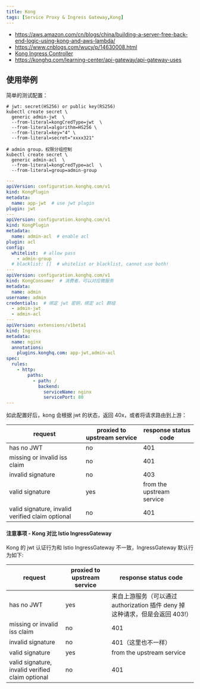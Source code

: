 ```yaml
---
title: Kong
tags: [Service Proxy & Ingress Gateway,Kong]
---
```

- https://aws.amazon.com/cn/blogs/china/building-a-server-free-back-end-logic-using-kong-and-aws-lambda/
- https://www.cnblogs.com/wucy/p/14630008.html
- [Kong Ingress Controller](https://github.com/Kong/kubernetes-ingress-controller)
- https://konghq.com/learning-center/api-gateway/api-gateway-uses

## 使用举例

简单的测试配置：

```shell
# jwt: secret(HS256) or public key(RS256)
kubectl create secret \
  generic admin-jwt  \
  --from-literal=kongCredType=jwt  \
  --from-literal=algorithm=HS256 \
  --from-literal=key="4" \
  --from-literal=secret="xxxx321"

# admin group，权限分组控制
kubectl create secret \
  generic admin-acl  \
  --from-literal=kongCredType=acl  \
  --from-literal=group=admin-group
```

```yaml
---
apiVersion: configuration.konghq.com/v1
kind: KongPlugin
metadata:
  name: app-jwt  # use jwt plugin
plugin: jwt
---
apiVersion: configuration.konghq.com/v1
kind: KongPlugin
metadata:
  name: admin-acl  # enable acl
plugin: acl
config:
  whitelist:  # allow pass
    - admin-group
  # blacklist: []  # whitelist or blacklist, cannot use both!
---
apiVersion: configuration.konghq.com/v1
kind: KongConsumer  # 消费者，可以对应微服务
metadata:
  name: admin
username: admin
credentials:  # 绑定 jwt 密钥，绑定 acl 群组
  - admin-jwt
  - admin-acl
---
apiVersion: extensions/v1beta1
kind: Ingress
metadata:
  name: nginx
  annotations:
    plugins.konghq.com: app-jwt,admin-acl
spec:
  rules:
    - http:
        paths:
          - path: /
            backend:
              serviceName: nginx
              servicePort: 80
---
```

如此配置好后，kong 会根据 jwt 的状态，返回 40x，或者将请求路由到上游：

|request | proxied to upstream service |	response status code |
| --- | --- | --- |
|has no JWT   	|  no                 	|   401                |
|missing or invalid iss claim	|  no 	 |    401                |
|invalid signature 	|  no              	|    403               |
|valid signature 	  |  yes   | 	from the  upstream service    |
|valid signature, invalid verified claim optional	|  no |  401 |


#### 注意事项 - Kong 对比 Istio IngressGateway

Kong 的 jwt 认证行为和 Istio IngressGateway 不一致，IngressGateway 默认行为如下:

|request | proxied to upstream service |	response status code |
| --- | --- | --- |
|has no JWT   	|          yes    	|   来自上游服务（可以通过 authorization 插件 deny 掉这种请求，但是会返回 403!）    |
|missing or invalid iss claim	|  no 	 |    401                |
|invalid signature 	|  no              	|    401（这里也不一样）               |
|valid signature 	  |  yes   | 	from the  upstream service    |
|valid signature, invalid verified claim optional	|  no |  401 |

